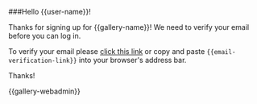 ###Hello {{user-name}}!

Thanks for signing up for {{gallery-name}}! We need to verify your email before you can log in.

To verify your email please [click this link]({{email-verification-link}}) or copy and paste ```{{email-verification-link}}``` into your browser's address bar.

Thanks!

{{gallery-webadmin}}
